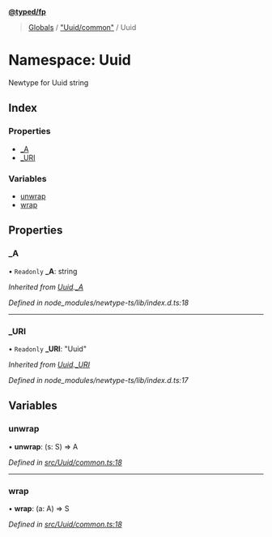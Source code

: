 **[@typed/fp](../README.md)**

> [Globals](../globals.md) / ["Uuid/common"](_uuid_common_.md) / Uuid

# Namespace: Uuid

Newtype for Uuid string

## Index

### Properties

* [\_A](_uuid_common_.uuid.md#_a)
* [\_URI](_uuid_common_.uuid.md#_uri)

### Variables

* [unwrap](_uuid_common_.uuid.md#unwrap)
* [wrap](_uuid_common_.uuid.md#wrap)

## Properties

### \_A

• `Readonly` **\_A**: string

*Inherited from [Uuid](_uuid_common_.uuid.md).[_A](_uuid_common_.uuid.md#_a)*

*Defined in node_modules/newtype-ts/lib/index.d.ts:18*

___

### \_URI

• `Readonly` **\_URI**: \"Uuid\"

*Inherited from [Uuid](_uuid_common_.uuid.md).[_URI](_uuid_common_.uuid.md#_uri)*

*Defined in node_modules/newtype-ts/lib/index.d.ts:17*

## Variables

### unwrap

•  **unwrap**: (s: S) => A

*Defined in [src/Uuid/common.ts:18](https://github.com/TylorS/typed-fp/blob/ac98ca1/src/Uuid/common.ts#L18)*

___

### wrap

•  **wrap**: (a: A) => S

*Defined in [src/Uuid/common.ts:18](https://github.com/TylorS/typed-fp/blob/ac98ca1/src/Uuid/common.ts#L18)*
